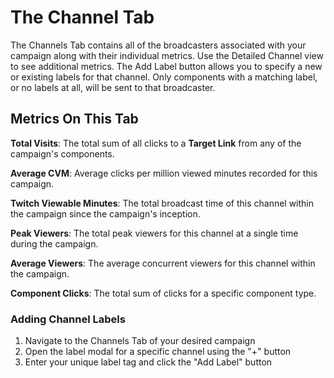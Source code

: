 # The Channel Tab

The Channels Tab contains all of the broadcasters associated with your campaign along with their individual metrics. Use the Detailed Channel view to see additional metrics. The Add Label button allows you to specify a new or existing labels for that channel. Only components with a matching label, or no labels at all, will be sent to that broadcaster.

## Metrics On This Tab

**Total Visits**: The total sum of all clicks to a **Target Link** from any of the campaign's components.

**Average CVM**: Average clicks per million viewed minutes recorded for this campaign.

**Twitch Viewable Minutes**: The total broadcast time of this channel within the campaign since the campaign's inception.

**Peak Viewers**: The total peak viewers for this channel at a single time during the campaign.

**Average Viewers**: The average concurrent viewers for this channel within the campaign.

**Component Clicks**: The total sum of clicks for a specific component type.


### Adding Channel Labels
1. Navigate to the Channels Tab of your desired campaign
2. Open the label modal for a specific channel using the "+" button
3. Enter your unique label tag and click the "Add Label" button
